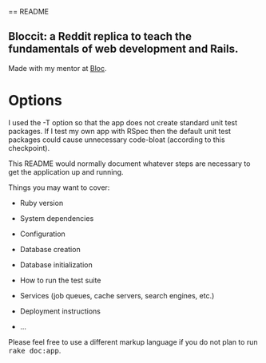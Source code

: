 == README
## Bloccit: a Reddit replica to teach the fundamentals of web development and Rails.
Made with my  mentor at [Bloc](http://bloc.io).

Options
=======

I used the -T option so that the app does not create standard unit test packages. If I test my own app with RSpec then the default unit test packages could cause unnecessary code-bloat (according to this checkpoint).



This README would normally document whatever steps are necessary to get the
application up and running.

Things you may want to cover:

* Ruby version

* System dependencies

* Configuration

* Database creation

* Database initialization

* How to run the test suite

* Services (job queues, cache servers, search engines, etc.)

* Deployment instructions

* ...


Please feel free to use a different markup language if you do not plan to run
<tt>rake doc:app</tt>.
